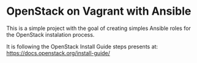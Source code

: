 # OpenStack on Vagrant with Ansible

This is a simple project with the goal of creating simples Ansible roles
for the OpenStack instalation process.

It is following the OpenStack  Install Guide steps presents at: https://docs.openstack.org/install-guide/

